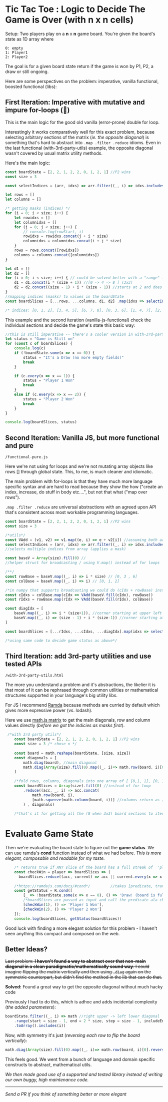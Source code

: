 # Tic Tac Toe : Logic to Decide The Game is Over (with n x n cells)



Setup: Two players play on a **n** x **n** game board. You're given the board's state as 1D array where

```
0: empty
1: Player1
2: Player2
```

The goal is for a given board state return if the game is won by P1, P2, a draw or still ongoing. 

Here are some perspectives on the problem: imperative, vanilla functional, boosted functional (libs):

## First Iteration: Imperative with mutative and impure for-loops (🤮)

This is the main logic for the good old vanilla (error-prone) double for loop.

Interestingly it works comparatively well for this exact problem, because selecting arbitrary sections of the matrix (*ie. the opposite diagonal*) is something that's hard to abstract into `.map .filter .reduce` idioms. Even in the last functional (with-3rd-party-utils) example, the opposite diagonal wasn't covered by usual matrix utility methods. 

Here's the main logic:

```javascript
const boardState = [2, 2, 1, 2, 2, 0, 1, 2, 1] //P2 wins
const size = 3

const selectIndices = (arr, idxs) => arr.filter((_, i) => idxs.includes(i))

let rows = []
let columns = []

/* getting masks (indices) */
for (i = 0; i < size; i++) {
    let rowidxs = []
    let columnidxs = []
    for (j = 0; j < size; j++) {
        // console.log(rowStart, i)
        rowidxs = rowidxs.concat(j + i * size)
        columnidxs = columnidxs.concat(i + j * size)
    }
    rows = rows.concat([rowidxs])
    columns = columns.concat([columnidxs])
}

let d1 = []
let d2 = []
for (i = 0; i < size; i++) { // could be solved better with a "range" function like in python
    d1 = d1.concat(i * (size + 1)) //[0 -> 4 -> 8 ] (3x3)
    d2 = d2.concat((size - 1) + i * (size - 1)) //starts at 2 and does steps of 2 (3x3)
}
//mapping indices (masks) to values in the boardState
const boardSlices = [...rows, ...columns, d1, d2] .map(idxs => selectIndices(boardState, idxs))

/* indices: [0, 1, 2], [3, 4, 5], [6, 7, 8], [0, 3, 6], [1, 4, 7], [2, 5, 8], [0, 4, 8], [2, 4, 6],];*/
```

This example and the second iteration (vanilla-js-functional) check the individual sections and decide the game's state this basic way:

```javascript
//this is still imperative -- there's a cooler version in with-3rd-party-utils
let status = "Game is Still on"
for (const c of boardSlices) {
    console.log(c)
    if (!boardState.some(x => x == 0)) {
        status = "It's a Draw (no more empty fields)"
        break
    }

    if (c.every(x => x == 1)) {
        status = "Player 1 Won"
        break
    }
    else if (c.every(x => x == 2)) {
        status = "Player 2 Won"
        break
    }
}

console.log(boardSlices, status)
```



## Second Iteration: Vanilla JS, but more functional and pure

`/functional-pure.js`

Here we're not using for loops and we're not mutating array objects like rows [] through global state. This, to me, is much cleaner and idiomatic. 

The main problem with for-loops is that they have much more language specific syntax and are hard to read because they show the how ("create an index, increase, do stuff in body etc....", but not that what ("map over rows"). 

`.map .filter .reduce` are universal abstractions with an agreed upon API that's consistent across most workable programming languages.

```javascript
const boardState = [2, 2, 1, 2, 2, 0, 1, 2, 1] //P2 wins
const size = 3

/*utils*/
const VAdd = (v1, v2) => v1.map((e, i) => e + v2[i]) //assuming both are arrays and equal length
const selectIndices = (arr, idxs) => arr.filter((_, i) => idxs.includes(i)) 
//selects multiple indices from array (applies a mask)

const baseV = Array(size).fill(0) //
//helper struct for broadcasting / using V.map() instead of for loops

/**/
const rowBase = baseV.map((_, i) => i * size) // [0, 3 , 6]
const colBase = baseV.map((_, i) => i) // [0, 1, 2]

/*in numpy that supports broadcasting we could do (cIdx + rowBase) instead of VAdd(baseV.fill(cIdx) */
const cIdxs = colBase.map(cIdx => VAdd(baseV.fill(cIdx), rowBase)) 
const rIdxs = rowBase.map(rIdx => VAdd(baseV.fill(rIdx), colBase))

const diagIdx = [
    baseV.map((_, i) => i * (size+1)), //corner starting at upper left
    baseV.map((_, i) => (size - 1) + i * (size-1)) //corner starting at upper right 
]

const boardSlices = [...rIdxs, ...cIdxs, ...diagIdx].map(idxs => selectIndices(boardState, idxs))

/*using same code to decide game status as above*/
```



## Third Iteration: add 3rd-party utilities and use tested APIs

`/with-3rd-party-utils.html`

The more you understand a problem and it's abstractions, the likelier it is that most of it can be rephrased through common utilities or mathematical structures supported in your language's big utility libs. 

For JS I recommend  [Ramda](https://ramdajs.com/docs/) because methods are curried by default which gives more expressive power (vs. lodash).

Here we use [math.js matrix](https://mathjs.org/docs/datatypes/matrices.html) to get the main diagonals, row and column values directly (*before we got the indicies as masks first*).

```javascript
 /*with 3rd party utils*/
    const boardState = [2, 2, 1, 2, 2, 0, 1, 2, 1] //P2 wins
    const size = 3 /* chose n */
    
    const board = math.reshape(boardState, [size, size])
    const diagonals = [
        math.diag(board), //main diagonal 
        math.diag(Array(size).fill(0).map((_, i)=> math.row(board, i)[0].reverse())) /*Symmetry!😍🙌*/
    ]
    
    /*fold rows, columns, diagonals into one array of [ [0,1, 1], [0, 1, 2], ....] with length n*2 + 2*/
    const boardSlices = Array(size).fill(0) //instead of for loop
        .reduce((acc, _, i) => acc.concat(
            math.row(board, i),
            [math.squeeze(math.column(board, i))] //columns return as [1] [2] [3] so need extra processing
        ) , diagonals) 
         
    /*that's it for getting all the (8 when 3x3) board sections to iterate over*/
```
# Evaluate Game State
Then we're evaluating the board state to figure out the **game status**. We can use ramda's **cond** function instead of what we had before. *This is more elegant, composable and readable for my taste.*

```javascript
	/* returns true if ANY slice of the board has a full streak of  'player' */
    const checkWin = player => boardSlices => (
      boardSlices.reduce((acc, current) => acc || current.every(x => x == player), false))
    
    /*https://ramdajs.com/docs/#cond*/         //takes [predicate, transformation]
    const getStatus = R.cond([
        [_ => !boardState.some(x => x == 0), () => 'Draw! (board is full)'],
        /*boardSlices are passed as input and call the predicate ala checkWin(1)(boardSlices) => true/false*/
        [checkWin(1), () => 'Player 1 Won'],
        [checkWin(2), () => 'Player 2 Won']
    ]);
    console.log(boardSlices, getStatus(boardSlices))
```

Good luck with finding a more elegant solution for this problem - I haven't seen anything this compact and composed on the web.

## Better Ideas?

~~Last problem: **I haven't found a way to abstract over that non-main diagonal in a clean paradigmatic/mathematically sound way**. I could imagine flipping the matrix vertically and then using `.diag` again on the symmetric counterpart, but didn't find the method in the lib that can do that.~~

**Solved:** Found a great way to get the opposite diagonal without much hacky code

Previously I had to do this, which is adhoc and adds incidental complexity (*the added parameters*):

```javascript
boardState.filter((_, i) => math //right upper -> left lower diagonal
	.range(start = size - 1, end = 2 * size, step = size - 1, includeEnd = true) /*indices*/
	.toArray().includes(i))
```

Now, with symmetry it's just (*reversing each row to flip the board vertically*):

```javascript
math.diag(Array(size).fill(0).map((_, i)=> math.row(board, i)[0].reverse()))
```

This feels good. We went from a bunch of language and domain specific constructs to abstract, mathematical utils. 

*We then made good use of a supported and tested library instead of writing our own buggy, high maintenance code.*

-----

*Send a PR if you think of something better or more elegant*

